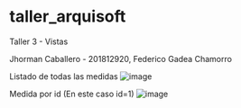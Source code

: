 # taller_arquisoft
Taller 3 - Vistas

Jhorman Caballero - 201812920, 
Federico Gadea Chamorro

Listado de todas las medidas
![image](https://user-images.githubusercontent.com/60227413/131266342-81ad4c7b-366e-4688-867a-064921bf3329.png)

Medida por id (En este caso id=1)
![image](https://user-images.githubusercontent.com/60227413/131266348-42677348-2af6-4ebc-af81-fe92ee262bad.png)
